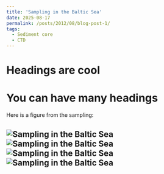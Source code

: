```yaml
---
title: 'Sampling in the Baltic Sea'
date: 2025-08-17
permalink: /posts/2012/08/blog-post-1/
tags:
  - Sediment core
  - CTD
---
```




Headings are cool
======

You can have many headings
======

Here is a figure from the sampling:

![Sampling in the Baltic Sea](/images/baltic-sample1.png)
![Sampling in the Baltic Sea](/images/baltic-sample2.png)
![Sampling in the Baltic Sea](/images/baltic-sample3.png)
![Sampling in the Baltic Sea](/images/baltic-sample4.png)
------
